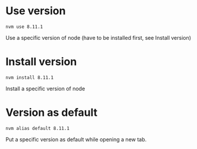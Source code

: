 # Use version
	
`nvm use 8.11.1`

Use a specific version of node (have to be installed first, see Install version)

# Install version
	
`nvm install 8.11.1`

Install a specific version of node

# Version as default
	
`nvm alias default 8.11.1`

Put a specific version as default while opening a new tab.
